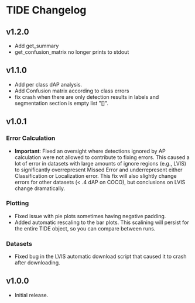 # TIDE Changelog

## v1.2.0

- Add get_summary
- get_confusion_matrix no longer prints to stdout

## v1.1.0

- Add per class dAP analysis.
- Add Confusion matrix according to class errors
- fix crash when there are only detection results in labels and segmentation section is empty list "[]".

## v1.0.1

### Error Calculation

- **Important**: Fixed an oversight where detections ignored by AP calculation were not allowed to contribute to fixing errors. This caused a lot of error in datasets with large amounts of ignore regions (e.g., LVIS) to significantly overrepresent Missed Error and underrepresent either Classification or Localization error. This fix will also slightly change errors for other datasets (< .4 dAP on COCO), but conclusions on LVIS change dramatically.

### Plotting

- Fixed issue with pie plots sometimes having negative padding.
- Added automatic rescaling to the bar plots. This scalining will persist for the entire TIDE object, so you can compare between runs.

### Datasets

- Fixed bug in the LVIS automatic download script that caused it to crash after downloading.

## v1.0.0

- Initial release.

